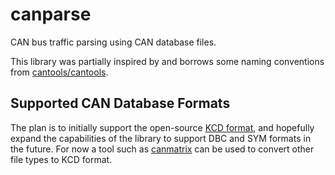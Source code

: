 # canparse
CAN bus traffic parsing using CAN database files.

This library was partially inspired by and borrows some naming conventions from [cantools/cantools](https://github.com/cantools/cantools).

## Supported CAN Database Formats
The plan is to initially support the open-source [KCD format](github.com/julietkilo/kcd), and hopefully
expand the capabilities of the library to support DBC and SYM formats in the future. For now a tool such
as [canmatrix](github.com/ebroecker/canmatrix) can be used to convert other file types to KCD format.
